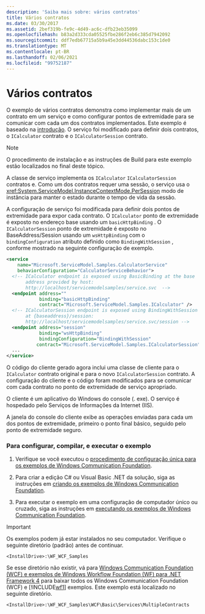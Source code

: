 ```yaml
---
description: 'Saiba mais sobre: vários contratos'
title: Vários contratos
ms.date: 03/30/2017
ms.assetid: 2bef319b-fe9c-4d49-ac6c-dfb23eb35099
ms.openlocfilehash: b83a2d333cda05525fbe286f2eb6c385d7942092
ms.sourcegitcommit: ddf7edb67715a5b9a45e3dd44536dabc153c1de0
ms.translationtype: MT
ms.contentlocale: pt-BR
ms.lasthandoff: 02/06/2021
ms.locfileid: "99752187"
---
```

# <a name="multiple-contracts"></a>Vários contratos

O exemplo de vários contratos demonstra como implementar mais de um contrato em um serviço e como configurar pontos de extremidade para se comunicar com cada um dos contratos implementados. Este exemplo é baseado na [introdução](getting-started-sample.md). O serviço foi modificado para definir dois contratos, o `ICalculator` contrato e o `ICalculatorSession` contrato.  
  
> [!NOTE]
> O procedimento de instalação e as instruções de Build para este exemplo estão localizados no final deste tópico.  
  
 A classe de serviço implementa os `ICalculator` `ICalculatorSession` contratos e. Como um dos contratos requer uma sessão, o serviço usa o <xref:System.ServiceModel.InstanceContextMode.PerSession> modo de instância para manter o estado durante o tempo de vida da sessão.  
  
 A configuração de serviço foi modificada para definir dois pontos de extremidade para expor cada contrato. O `ICalculator` ponto de extremidade é exposto no endereço base usando um `basicHttpBinding` . O `ICalculatorSession` ponto de extremidade é exposto no BaseAddress/Session usando um `wsHttpBinding` com o `bindingConfiguration` atributo definido como `BindingWithSession` , conforme mostrado na seguinte configuração de exemplo.  
  
```xml  
<service
    name="Microsoft.ServiceModel.Samples.CalculatorService"  
    behaviorConfiguration="CalculatorServiceBehavior">  
  <!-- ICalculator endpoint is exposed using BasicBinding at the base  
       address provided by host:   
       http://localhost/servicemodelsamples/service.svc  -->  
  <endpoint address=""  
            binding="basicHttpBinding"  
            contract="Microsoft.ServiceModel.Samples.ICalculator" />  
  <!-- ICalculatorSession endpoint is exposed using BindingWithSession  
       at {baseaddress}/session:  
       http://localhost/servicemodelsamples/service.svc/session -->  
  <endpoint address="session"  
            binding="wsHttpBinding"  
            bindingConfiguration="BindingWithSession"
           contract="Microsoft.ServiceModel.Samples.ICalculatorSession" />  
  ...  
</service>  
```  
  
 O código do cliente gerado agora inclui uma classe de cliente para o `ICalculator` contrato original e para o novo `ICalculatorSession` contrato. A configuração do cliente e o código foram modificados para se comunicar com cada contrato no ponto de extremidade de serviço apropriado.  
  
 O cliente é um aplicativo do Windows do console (. exe). O serviço é hospedado pelo Serviços de Informações da Internet (IIS).  
  
 A janela do console do cliente exibe as operações enviadas para cada um dos pontos de extremidade, primeiro o ponto final básico, seguido pelo ponto de extremidade seguro.  
  
### <a name="to-set-up-build-and-run-the-sample"></a>Para configurar, compilar, e executar o exemplo  
  
1. Verifique se você executou o [procedimento de configuração única para os exemplos de Windows Communication Foundation](one-time-setup-procedure-for-the-wcf-samples.md).  
  
2. Para criar a edição C# ou Visual Basic .NET da solução, siga as instruções em [criando os exemplos de Windows Communication Foundation](building-the-samples.md).  
  
3. Para executar o exemplo em uma configuração de computador único ou cruzado, siga as instruções em [executando os exemplos de Windows Communication Foundation](running-the-samples.md).  
  
> [!IMPORTANT]
> Os exemplos podem já estar instalados no seu computador. Verifique o seguinte diretório (padrão) antes de continuar.  
>
> `<InstallDrive>:\WF_WCF_Samples`  
>
> Se esse diretório não existir, vá para [Windows Communication Foundation (WCF) e exemplos de Windows Workflow Foundation (WF) para .NET Framework 4](https://www.microsoft.com/download/details.aspx?id=21459) para baixar todos os Windows Communication Foundation (WCF) e [!INCLUDE[wf1](../../../../includes/wf1-md.md)] exemplos. Este exemplo está localizado no seguinte diretório.  
>
> `<InstallDrive>:\WF_WCF_Samples\WCF\Basic\Services\MultipleContracts`  
